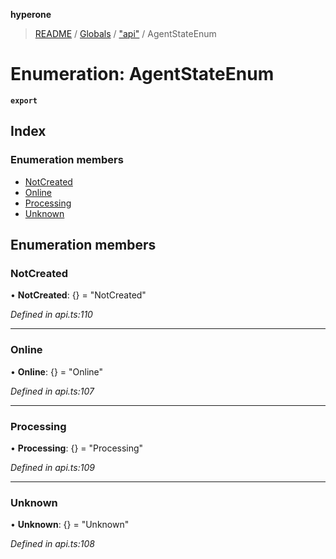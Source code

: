 **hyperone**

> [README](../README.md) / [Globals](../globals.md) / ["api"](../modules/_api_.md) / AgentStateEnum

# Enumeration: AgentStateEnum

**`export`** 

## Index

### Enumeration members

* [NotCreated](_api_.agentstateenum.md#notcreated)
* [Online](_api_.agentstateenum.md#online)
* [Processing](_api_.agentstateenum.md#processing)
* [Unknown](_api_.agentstateenum.md#unknown)

## Enumeration members

### NotCreated

•  **NotCreated**: {} = "NotCreated"

*Defined in api.ts:110*

___

### Online

•  **Online**: {} = "Online"

*Defined in api.ts:107*

___

### Processing

•  **Processing**: {} = "Processing"

*Defined in api.ts:109*

___

### Unknown

•  **Unknown**: {} = "Unknown"

*Defined in api.ts:108*

